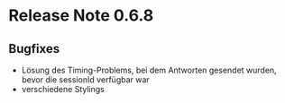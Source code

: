 # Release Note 0.6.8 #

## Bugfixes
- Lösung des Timing-Problems, bei dem Antworten gesendet wurden, bevor die sessionId verfügbar war
- verschiedene Stylings

